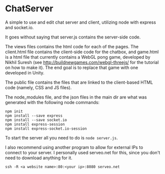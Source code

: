 # ChatServer
A simple to use and edit chat server and client, utilizing node with express and socket.io.

It goes without saying that server.js contains the server-side code.

The views files contains the html code for each of the pages.  The client.html file contains the client-side code for the chatbox, and game.html is a html file that currently contains a WebGL pong game, developed by Nikhil Suresh (see http://buildnewgames.com/webgl-threejs/ for the tutorial on how to make it).  The end goal is to replace that game with one developed in Unity.

The public file contains the files that are linked to the client-based HTML code (namely, CSS and JS files).

The node_modules file, and the json files in the main dir are what was generated with the following node commands:
```
npm init
npm install --save express
npm install --save socket.io 
npm install express-session
npm install express-socket.io-session
```


To start the server all you need to do is `node server.js`.

I also recommend using another program to allow for external IPs to connect to your server. I personally used serveo.net for this, since you don't need to download anything for it.

`ssh -R <a website name>:80:<your ip>:8080 serveo.net`
